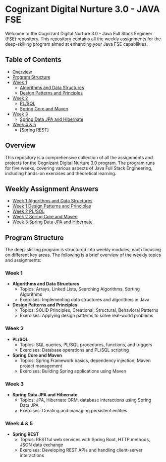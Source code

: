 # Cognizant Digital Nurture 3.0 - JAVA FSE

Welcome to the Cognizant Digital Nurture 3.0 - Java Full Stack Engineer (FSE) repository. This repository contains all the weekly assignments for the deep-skilling program aimed at enhancing your Java FSE capabilities.

## Table of Contents
- [Overview](#overview)
- [Program Structure](#program-structure)
- [Week 1](#week-1)
  - [Algorithms and Data Structures](https://github.com/RAJB-6/Cognizant-Digital-Nurture-FSE-3.0_Raj-Bhowmick_5016820/tree/main/Week_1/Algorithms%20Data%20Structure)
  - [Design Patterns and Principles](https://github.com/RAJB-6/Cognizant-Digital-Nurture-FSE-3.0_Raj-Bhowmick_5016820/tree/main/Week_1/Design%20Patterns%20and%20Principles)
- [Week 2](#week-2)
  - [PL/SQL](https://github.com/RAJB-6/Cognizant-Digital-Nurture-FSE-3.0_Raj-Bhowmick_5016820/blob/main/Week_2/Week_2_PLSQL.docx)
  - [Spring Core and Maven](https://github.com/RAJB-6/Cognizant-Digital-Nurture-FSE-3.0_Raj-Bhowmick_5016820/tree/main/Week_2/spring_core_Maven)
- [Week 3](#week-3)
  - [Spring Data JPA and Hibernate](https://github.com/RAJB-6/Cognizant-Digital-Nurture-FSE-3.0_Raj-Bhowmick_5016820/tree/main/Week_3)
- [Week 4 & 5](#week-4--5)
  - [Spring REST]
  
## Overview
This repository is a comprehensive collection of all the assignments and projects for the Cognizant Digital Nurture 3.0 program. The program runs for five weeks, covering various aspects of Java Full Stack Engineering, including hands-on exercises and theoretical learning. 



## Weekly Assignment Answers
- [Week 1 Algorithms and Data Structures](https://github.com/RAJB-6/Cognizant-Digital-Nurture-FSE-3.0_Raj-Bhowmick_5016820/tree/main/Week_1/Algorithms%20Data%20Structure)
- [Week 1 Design Patterns and Principles](https://github.com/RAJB-6/Cognizant-Digital-Nurture-FSE-3.0_Raj-Bhowmick_5016820/tree/main/Week_1/Design%20Patterns%20and%20Principles)
- [Week 2 PL/SQL](https://github.com/RAJB-6/Cognizant-Digital-Nurture-FSE-3.0_Raj-Bhowmick_5016820/blob/main/Week_2/Week_2_PLSQL.docx)
- [Week 2 Spring Core and Maven](https://github.com/RAJB-6/Cognizant-Digital-Nurture-FSE-3.0_Raj-Bhowmick_5016820/tree/main/Week_2/spring_core_Maven)
- [Week 3 Spring Data JPA and Hibernate](https://github.com/RAJB-6/Cognizant-Digital-Nurture-FSE-3.0_Raj-Bhowmick_5016820/tree/main/Week_3)

## Program Structure
The deep-skilling program is structured into weekly modules, each focusing on different key areas. The following is a brief overview of the weekly topics and assignments:

### Week 1
- **Algorithms and Data Structures**
  - Topics: Arrays, Linked Lists, Searching Algorithms, Sorting Algorithms
  - Exercises: Implementing data structures and algorithms in Java
- **Design Patterns and Principles**
  - Topics: SOLID Principles, Creational, Structural, Behavioral Patterns
  - Exercises: Applying design patterns to solve real-world problems

### Week 2
- **PL/SQL**
  - Topics: SQL queries, PL/SQL procedures, functions, and triggers
  - Exercises: Database operations and PL/SQL scripting
- **Spring Core and Maven**
  - Topics: Spring Framework basics, dependency injection, Maven project management
  - Exercises: Building Spring applications using Maven

### Week 3
- **Spring Data JPA and Hibernate**
  - Topics: JPA, Hibernate ORM, database interactions using Spring Data JPA
  - Exercises: Creating and managing persistent entities

### Week 4 & 5
- **Spring REST**
  - Topics: RESTful web services with Spring Boot, HTTP methods, JSON data exchange
  - Exercises: Developing REST APIs and handling client-server interactions
